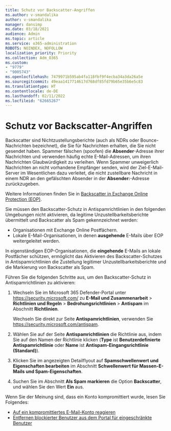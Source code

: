 ```yaml
---
title: Schutz vor Backscatter-Angriffen
ms.author: v-smandalika
author: v-smandalika
manager: dansimp
ms.date: 03/18/2021
audience: Admin
ms.topic: article
ms.service: o365-administration
ROBOTS: NOINDEX, NOFOLLOW
localization_priority: Priority
ms.collection: Adm_O365
ms.custom:
- "9779"
- "9005743"
ms.openlocfilehash: 7479971b595ab4fa118fbf9f4ecba34a3da26a5e
ms.sourcegitcommit: 49eaa1417714617d768df85fd79b65e35b6e5c83
ms.translationtype: HT
ms.contentlocale: de-DE
ms.lasthandoff: 02/11/2022
ms.locfileid: "62665267"
---
```

# <a name="protection-from-backscatter-attack"></a>Schutz vor Backscatter-Angriffen

Backscatter sind Nichtzustellungsberichte (auch als NDRs oder Bounce-Nachrichten bezeichnet), die Sie für Nachrichten erhalten, die Sie nicht gesendet haben. Spammer fälschen (spoofen) die **Absender**-Adresse ihrer Nachrichten und verwenden häufig echte E-Mail-Adressen, um ihren Nachrichten Glaubwürdigkeit zu verleihen. Wenn Spammer unweigerlich Nachrichten an nicht vorhandene Empfänger senden, wird der Ziel-E-Mail-Server im Wesentlichen dazu verleitet, die nicht zustellbare Nachricht in einem NDR an den gefälschten Absender in der **Absender:**-Adresse zurückzugeben.

Weitere Informationen finden Sie in [Backscatter in Exchange Online Protection (EOP)](https://docs.microsoft.com/microsoft-365/security/office-365-security/backscatter-messages-and-eop).

Sie müssen den Backscatter-Schutz in Antispamrichtlinien in den folgenden Umgebungen nicht aktivieren, da legitime Unzustellbarkeitsberichte übermittelt und Backscatter als Spam gekennzeichnet werden:

- Organisationen mit Exchange Online Postfächern.
- Lokale E-Mail-Organisationen, in denen **ausgehende** E-Mails über EOP weitergeleitet werden.

In eigenständigen EOP-Organisationen, die **eingehende** E-Mails an lokale Postfächer schützen, ermöglicht das Aktivieren des Backscatter-Schutzes in Antispamrichtlinien die Zustellung legitimer Unzustellbarkeitsberichte und die Markierung von Backscatter als Spam.

Führen Sie die folgenden Schritte aus, um den Backscatter-Schutz in Antispamrichtlinien zu aktivieren:

1. Wechseln Sie im Microsoft 365 Defender-Portal unter <https://security.microsoft.com/> zu **E-Mail und Zusammenarbeit** \> **Richtlinien und Regeln** \> **Bedrohungsrichtlinien** \> **Antispam** im Abschnitt **Richtlinien**.

   Wechseln Sie direkt zur Seite **Antispamrichtlinien**, verwenden Sie <https://security.microsoft.com/antispam>.

2. Wählen Sie auf der Seite **Antispamrichtlinien** die Richtlinie aus, indem Sie auf den Namen der Richtlinie klicken (**Type** ist **Benutzerdefinierte Antispamrichtlinie** oder **Name** ist **Antispam-Eingangsrichtlinie (Standard)**).

3. Klicken Sie im angezeigten Detailflyout auf **Spamschwellenwert und Eigenschaften bearbeiten** im Abschnitt **Schwellenwert für Massen-E-Mails und Spam-Eigenschaften**.

4. Suchen Sie im Abschnitt **Als Spam markieren** die Option **Backscatter**, und wählen Sie den Wert **Ein** aus.

Wenn Sie der Meinung sind, dass ein Konto kompromittiert wurde, lesen Sie Folgendes:

- [Auf ein kompromittiertes E-Mail-Konto reagieren](https://docs.microsoft.com/microsoft-365/security/office-365-security/responding-to-a-compromised-email-account)
- [Entfernen blockierter Benutzer aus dem Portal für eingeschränkte Benutzer](https://docs.microsoft.com/microsoft-365/security/office-365-security/removing-user-from-restricted-users-portal-after-spam)
